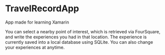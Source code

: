 # TravelRecordApp
 App made for learning Xamarin
 
 You can select a nearby point of interest, which is retrieved via FourSquare, and write the experiences you had in that location.
 The experience is currently saved into a local database using SQLite. You can also change your experiences at anytime.
